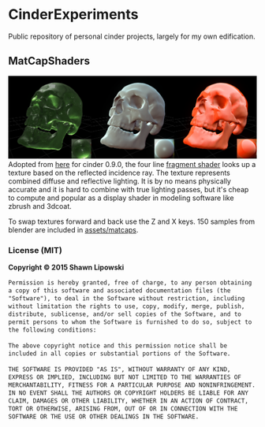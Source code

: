 # CinderExperiments
Public repository of personal cinder projects, largely for my own edification.

## MatCapShaders
![matcap screenshots](_captures/MatCapShaders_01.png)
Adopted from [here](http://www.clicktorelease.com/blog/creating-spherical-environment-mapping-shader) for cinder 0.9.0, the four line [fragment shader](MatCapShaders/assets/shaders/matcap_frag.glsl) looks up a texture based on the reflected incidence ray. The texture represents combined diffuse and reflective lighting. It is by no means physically accurate and it is hard to combine with true lighting passes, but it's cheap to compute and popular as a display shader in modeling software like zbrush and 3dcoat.

To swap textures forward and back use the Z and X keys. 150 samples from blender are included in [assets/matcaps](MatCapShaders/assets/matcaps).

### License (MIT)

**Copyright © 2015 Shawn Lipowski**

```
Permission is hereby granted, free of charge, to any person obtaining a copy of this software and associated documentation files (the "Software"), to deal in the Software without restriction, including without limitation the rights to use, copy, modify, merge, publish, distribute, sublicense, and/or sell copies of the Software, and to permit persons to whom the Software is furnished to do so, subject to the following conditions:

The above copyright notice and this permission notice shall be included in all copies or substantial portions of the Software.

THE SOFTWARE IS PROVIDED "AS IS", WITHOUT WARRANTY OF ANY KIND, EXPRESS OR IMPLIED, INCLUDING BUT NOT LIMITED TO THE WARRANTIES OF MERCHANTABILITY, FITNESS FOR A PARTICULAR PURPOSE AND NONINFRINGEMENT. IN NO EVENT SHALL THE AUTHORS OR COPYRIGHT HOLDERS BE LIABLE FOR ANY CLAIM, DAMAGES OR OTHER LIABILITY, WHETHER IN AN ACTION OF CONTRACT, TORT OR OTHERWISE, ARISING FROM, OUT OF OR IN CONNECTION WITH THE SOFTWARE OR THE USE OR OTHER DEALINGS IN THE SOFTWARE.
```
